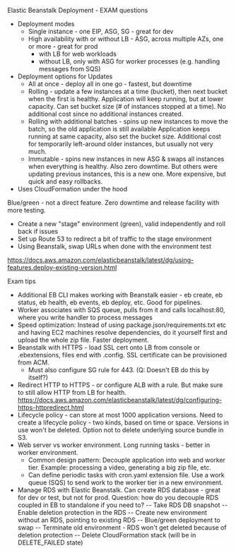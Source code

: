 Elastic Beanstalk Deployment - EXAM questions
- Deployment modes
  - Single instance - one EIP, ASG, SG - great for dev
  - High availability with or without LB - ASG, across multiple AZs, one or more - great for prod
    - with LB for web workloads
    - without LB, only with ASG for worker processes (e.g. handling messages from SQS)
- Deployment options for Updates
  - All at once - deploy all in one go - fastest, but downtime
  - Rolling - update a few instances at a time (bucket), then next bucket when the first is healthy. Application will keep running, but at lower capacity. Can set bucket size (# of instances stopped at a time). No additional cost since no additional instances created.
  - Rolling with additional batches - spins up new instances to move the batch, so the old application is still available Application keeps running at same capacity, also set the bucket size. Additional cost for temporarily left-around older instances, but usually not very much.
  - Immutable - spins new instances in new ASG & swaps all instances when everything is healthy. Also zero downtime. But others were updating previous instances, this is a new one. More expensive, but quick and easy rollbacks.
- Uses CloudFormation under the hood

Blue/green - not a direct feature. Zero downtime and release facility with more testing.
- Create a new "stage" environment (green), valid independently and roll back if issues
- Set up Route 53 to redirect a bit of traffic to the stage environment
- Using Beanstalk, swap URLs when done with the environment test

https://docs.aws.amazon.com/elasticbeanstalk/latest/dg/using-features.deploy-existing-version.html

Exam tips
- Additional EB CLI makes working with Beanstalk easier - eb create, eb status, eb health, eb events, eb deploy, etc. Good for pipelines.
- Worker associates with SQS queue, pulls from it and calls localhost:80, where you write handler to process messages
- Speed optimization: Instead of using package.json/requirements.txt etc and having EC2 machines resolve dependencies, do it yourself first and upload the whole zip file. Faster deployment.
- Beanstalk with HTTPS - load SSL cert onto LB from console or .ebextensions, files end with .config. SSL certificate can be provisioned from ACM. 
  - Must also configure SG rule for 443. (Q: Doesn't EB do this by itself?)
- Redirect HTTP to HTTPS - or configure ALB with a rule. But make sure to still allow HTTP from LB for health.
https://docs.aws.amazon.com/elasticbeanstalk/latest/dg/configuring-https-httpredirect.html
- Lifecycle policy - can store at most 1000 application versions. Need to create a lifecycle policy - two kinds, based on time or space. Versions in use won't be deleted. Option not to delete underlying source bundle in S3.
- Web server vs worker environment. Long running tasks - better in worker environment. 
  - Common design pattern: Decouple application into web and worker tier. Example: processing a video, generating a big zip file, etc. 
  - Can define periodic tasks with cron.yaml extension file. Use a work queue (SQS) to send work to the worker tier in a new environment.
- Manage RDS with Elastic Beanstalk. Can create RDS database - great for dev or test, but not for prod. Question: how do you decouple RDS coupled in EB to standalone if you need to?
-- Take RDS DB snapshot
-- Enable deletion protection in the RDS
-- Create new environment without an RDS, pointing to existing RDS
-- Blue/green deployment to swap
-- Terminate old environment - RDS won't get deleted because of deletion protection
-- Delete CloudFormation stack (will be in DELETE_FAILED state)
